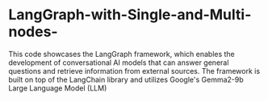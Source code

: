# LangGraph-with-Single-and-Multi-nodes-
This code showcases the LangGraph framework, which enables the development of conversational AI models that can answer general questions and retrieve information from external sources. The framework is built on top of the LangChain library and utilizes Google's Gemma2-9b Large Language Model (LLM)
